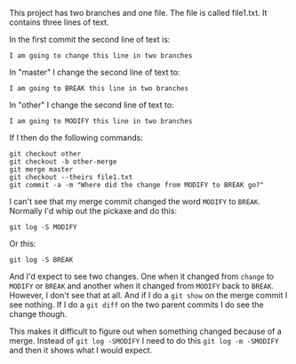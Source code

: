 This project has two branches and one file.  The file is called file1.txt.  It contains three lines of text.

In the first commit the second line of text is:

```
I am going to change this line in two branches
```

In "master" I change the second line of text to:

```
I am going to BREAK this line in two branches
```

In "other" I change the second line of text to:

```
I am going to MODIFY this line in two branches
```

If I then do the following commands:

```
git checkout other
git checkout -b other-merge
git merge master
git checkout --theirs file1.txt
git commit -a -m "Where did the change from MODIFY to BREAK go?"
```

I can't see that my merge commit changed the word `MODIFY` to `BREAK`.  Normally I'd whip out the pickaxe and do this:

```
git log -S MODIFY
```

Or this:

```
git log -S BREAK
```

And I'd expect to see two changes.  One when it changed from `change` to `MODIFY` or `BREAK` and another when it changed from `MODIFY` back to `BREAK`.  However, I don't see that at all.  And if I do a `git show` on the merge commit I see nothing.  If I do a `git diff` on the two parent commits I do see the change though.

This makes it difficult to figure out when something changed because of a merge.  Instead of `git log -SMODIFY` I need to do this `git log -m -SMODIFY` and then it shows what I would expect.